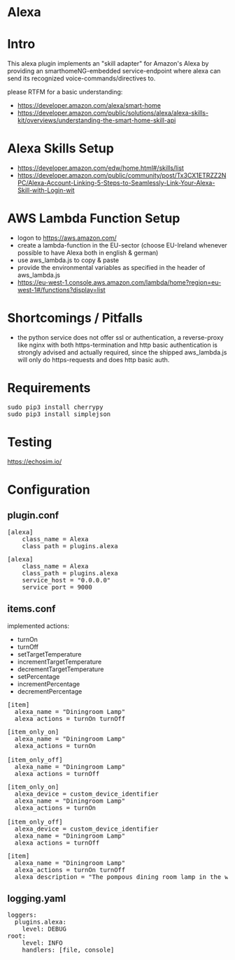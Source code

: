 # Alexa

# Intro
This alexa plugin implements an "skill adapter" for Amazon's Alexa
by providing an smarthomeNG-embedded service-endpoint
where alexa can send its recognized voice-commands/directives to.

please RTFM for a basic understanding:
- https://developer.amazon.com/alexa/smart-home
- https://developer.amazon.com/public/solutions/alexa/alexa-skills-kit/overviews/understanding-the-smart-home-skill-api

# Alexa Skills Setup
- https://developer.amazon.com/edw/home.html#/skills/list
- https://developer.amazon.com/public/community/post/Tx3CX1ETRZZ2NPC/Alexa-Account-Linking-5-Steps-to-Seamlessly-Link-Your-Alexa-Skill-with-Login-wit

# AWS Lambda Function Setup
- logon to https://aws.amazon.com/
- create a lambda-function in the EU-sector (choose EU-Ireland whenever possible to have Alexa both in english & german)
- use aws_lambda.js to copy & paste
- provide the environmental variables as specified in the header of aws_lambda.js
- https://eu-west-1.console.aws.amazon.com/lambda/home?region=eu-west-1#/functions?display=list

# Shortcomings / Pitfalls
- the python service does not offer ssl or authentication, a reverse-proxy like nginx with both https-termination and http basic authentication is strongly advised and actually required, since the shipped aws_lambda.js will only do https-requests and does http basic auth.

# Requirements
<pre>
sudo pip3 install cherrypy
sudo pip3 install simplejson
</pre>

# Testing
https://echosim.io/

# Configuration

## plugin.conf
<pre>
[alexa]
    class_name = Alexa
    class_path = plugins.alexa
</pre>

<pre>
[alexa]
    class_name = Alexa
    class_path = plugins.alexa
    service_host = "0.0.0.0"
    service_port = 9000
</pre>

## items.conf
implemented actions:
- turnOn
- turnOff
- setTargetTemperature
- incrementTargetTemperature
- decrementTargetTemperature
- setPercentage
- incrementPercentage
- decrementPercentage

<pre>
[item]
  alexa_name = "Diningroom Lamp"
  alexa_actions = turnOn turnOff
</pre>

<pre>
[item_only_on]
  alexa_name = "Diningroom Lamp"
  alexa_actions = turnOn

[item_only_off]
  alexa_name = "Diningroom Lamp"
  alexa_actions = turnOff
</pre>

<pre>
[item_only_on]
  alexa_device = custom_device_identifier
  alexa_name = "Diningroom Lamp"
  alexa_actions = turnOn

[item_only_off]
  alexa_device = custom_device_identifier
  alexa_name = "Diningroom Lamp"
  alexa_actions = turnOff
</pre>

<pre>
[item]
  alexa_name = "Diningroom Lamp"
  alexa_actions = turnOn turnOff
  alexa_description = "The pompous dining room lamp in the west-wing"
</pre>

## logging.yaml
<pre>
loggers:
  plugins.alexa:
    level: DEBUG
root:
    level: INFO
    handlers: [file, console]
</pre>
